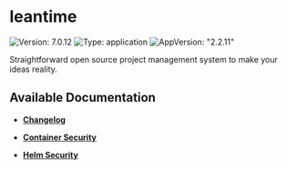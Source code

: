 # leantime

![Version: 7.0.12](https://img.shields.io/badge/Version-7.0.12-informational?style=flat-square) ![Type: application](https://img.shields.io/badge/Type-application-informational?style=flat-square) ![AppVersion: "2.2.11"](https://img.shields.io/badge/AppVersion-"2.2.11"-informational?style=flat-square)

Straightforward open source project management system to make your ideas reality.

## Available Documentation

- [**Changelog**](CHANGELOG)

- [**Container Security**](container-security)

- [**Helm Security**](helm-security)

